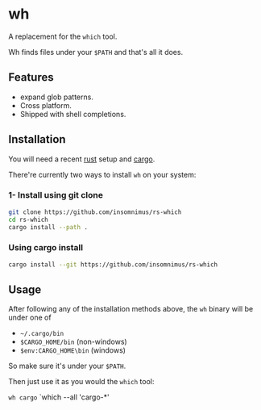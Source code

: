 # wh

A replacement for the `which` tool.

Wh finds files under your `$PATH` and that's all it does.

## Features

-	expand glob patterns.
-	Cross platform.
-	Shipped with shell completions.

## Installation

You will need a recent [rust](https://github.com/rust-lang/rust) setup and [cargo](https://github.com/rust-lang/cargo).

There're currently two ways to install `wh` on your system:

### 1- Install using git clone

```sh
git clone https://github.com/insomnimus/rs-which
cd rs-which
cargo install --path .
```

### Using cargo install

```sh
cargo install --git https://github.com/insomnimus/rs-which
```

## Usage

After following any of the installation methods above, the `wh` binary will be under one of
-	`~/.cargo/bin`
-	`$CARGO_HOME/bin` (non-windows)
-	`$env:CARGO_HOME\bin` (windows)

So make sure it's under your `$PATH`.

Then just use it as you would the `which` tool:

`wh cargo`
`which --all 'cargo-*'
